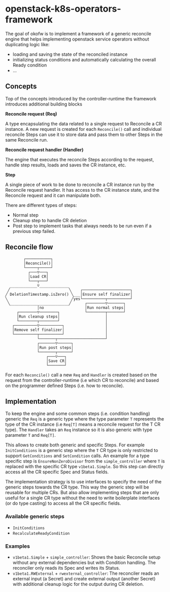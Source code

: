 # openstack-k8s-operators-framework

The goal of okofw is to implement a framework of a generic reconcile engine
that helps implementing openstack service operators without duplicating logic
like:
* loading and saving the state of the reconciled instance
* initializing status conditions and automatically calculating the overall
  Ready condition
* ...

## Concepts
Top of the concepts introduced by the controller-runtime the framework
introduces additional building blocks

**Reconcile request (Req)**

A type encapsulating the data related to a single request to Reconcile a CR
instance. A new request is created for each `Reconcile()` call and individual
reconcile Steps can use it to store data and pass them to other Steps in the
same Reconcile run.

**Reconcile request handler (Handler)**

The engine that executes the reconcile Steps according to the request, handle
step results, loads and saves the CR instance, etc.

**Step**

A single piece of work to be done to reconcile a CR instance run by the
Reconcile request handler. It has access to the CR instance state, and the
Reconcile request and it can manipulate both.

There are different types of steps:
* Normal step
* Cleanup step to handle CR deletion
* Post step to implement tasks that always needs to be run even if a previous
  step failed.


## Reconcile flow

```
        ┌───────────┐
        │Reconcile()│
        └─────┬─────┘
          ┌───▽───┐
          │Load CR│
          └───┬───┘
  ____________▽_____________
 ╱                          ╲    ┌─────────────────────┐
╱ DeletionTimestamp.isZero() ╲___│Ensure self finalizer│
╲                            ╱yes└──────────┬──────────┘
 ╲__________________________╱      ┌────────▽───────┐
              │no                  │Run normal steps│
     ┌────────▽────────┐           └────────┬───────┘
     │Run cleanup steps│                    │
     └────────┬────────┘                    │
   ┌──────────▽──────────┐                  │
   │Remove self finalizer│                  │
   └──────────┬──────────┘                  │
              └───────┬─────────────────────┘
              ┌───────▽──────┐
              │Run post steps│
              └───────┬──────┘
                  ┌───▽───┐
                  │Save CR│
                  └───────┘
```
<!---
Drawn with https://arthursonzogni.com/Diagon/#Flowchart

"Reconcile()"
"Load CR"
if ("DeletionTimestamp.isZero()") {

  "Ensure self finalizer"
  "Run normal steps"

}
else {
  "Run cleanup steps"
  "Remove self finalizer"
}

"Run post steps"
"Save CR"

-->

For each `Reconcile()` call a new `Req` and `Handler` is created based on the
request from the controller-runtime (i.e which CR to reconcile) and based on
the programmer defined Steps (i.e. how to reconcile).


## Implementation

To keep the engine and some common steps (i.e. condition handling) generic the
`Req` is a generic type where the type parameter `T` represents the type of the
CR instance (i.e `Req[T]` means a reconcile request for the T CR type).
The `Handler` takes an `Req` instance so it is also generic with type parameter
`T` and `Req[T]`.

This allows to create both generic and specific Steps. For example
`InitConditions` is a generic step where the `T` CR type is only restricted
to support `GetConditions` and `SetCondition` calls.
An example for a type specific step is `EnsureNonZeroDivisor` from the
`simple_controller` where `T` is replaced with the specific CR type
`v1beta1.Simple`. So this step can directly access all the CR specific Spec and
Status fields.

The implementation strategy is to use interfaces to specify the need of the
generic steps towards the CR type. This way the generic step will be reusable
for multiple CRs. But also allow implementing steps that are only useful for
a single CR type without the need to write boilerplate interfaces (or do type
casting) to access all the CR specific fields.

### Available generic steps

* `InitConditions`
* `RecalculateReadyCondition`

### Examples
* `v1beta1.Simple` + `simple_controller`: Shows the basic Reconcile setup
   without any external dependencies but with Condition handling.
   The reconciler only reads its Spec and writes its Status.
* `v1beta1.RWExternal` + `rwexternal_controller`: The reconciler reads an
   external input (a Secret) and create external output (another Secret) with
   additional cleanup logic for the output during CR deletion.
